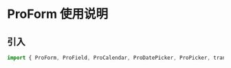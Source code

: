 # ProForm 使用说明

## 引入

```javascript
import { ProForm, ProField, ProCalendar, ProDatePicker, ProPicker, transformToSchema } from '@/components/RenderForm';

```
